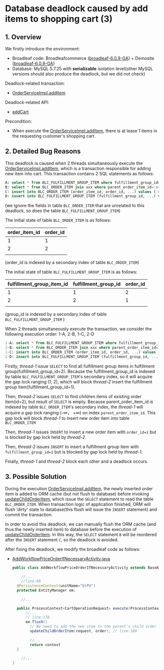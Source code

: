 # Database deadlock caused by add items to shopping cart (3)
## 1. Overview

We firstly introduce the environment:

- Broadleaf code: Broadleafcommerce ([broadleaf-6.0.9-GA](https://github.com/BroadleafCommerce/BroadleafCommerce/tree/broadleaf-6.0.9-GA)) + Demosite ([broadleaf-6.0.9-GA](https://github.com/BroadleafCommerce/DemoSite/tree/broadleaf-6.0.9-GA))
- Database: MySQL 5.7.25 with **serializable** isolation level(other MySQL versions should also produce the deadlock, but we did not check)

Deadlock-related transaction:  

- [OrderServiceImpl.addItem](https://github.com/BroadleafCommerce/BroadleafCommerce/blob/d4b48995dfeee46a4b227ce39783cff940254834/core/broadleaf-framework/src/main/java/org/broadleafcommerce/core/order/service/OrderServiceImpl.java#L634) 

Deadlock-related API:

- [addCart](https://github.com/BroadleafCommerce/BroadleafCommerce/blob/d4b48995dfeee46a4b227ce39783cff940254834/core/broadleaf-framework-web/src/main/java/org/broadleafcommerce/core/web/controller/cart/BroadleafCartController.java#L111)

Precondition:

- When execute the [OrderServiceImpl.addItem](https://github.com/BroadleafCommerce/BroadleafCommerce/blob/d4b48995dfeee46a4b227ce39783cff940254834/core/broadleaf-framework/src/main/java/org/broadleafcommerce/core/order/service/OrderServiceImpl.java#L634), there is at lease 1 items in the requesting customer's shopping cart.



## 2. Detailed Bug Reasons

This deadlock is caused when 2 threads simultaneously execute the  [OrderServiceImpl.addItem](https://github.com/BroadleafCommerce/BroadleafCommerce/blob/d4b48995dfeee46a4b227ce39783cff940254834/core/broadleaf-framework/src/main/java/org/broadleafcommerce/core/order/service/OrderServiceImpl.java#L634), which is a transaction responsible for adding new item into cart. This transaction contains 2 SQL statements as follows:

```sql
A: select * from BLC_FULFILLMENT_GROUP_ITEM where fulfillment_group_id=:fulfillment_group_id
B: select * from BLC_ORDER_ITEM join xxx where parent_order_item_id=:order_item_id
C: insert into BLC_ORDER_ITEM (order_item_id, order_id, ...) values (:order_item_id, :order_id, ...)
D: insert into BLC_FULFILLMENT_GROUP_ITEM (fulfillment_group_id, ...) values(:fulfillment_group_id, ...)
```

(we ignore the fields in table `BLC_ORDER_ITEM` that are unrelated to this deadlock, so does the table `BLC_FULFILLMENT_GROUP_ITEM`)

The initial state of table `BLC_ORDER_ITEM` is as follows:

| order_item_id | order_id |
| ------------- | -------- |
| 1             | 1        |
| 2             | 2        |
|               |          |

(order_id is indexed by a secondary index of table  `BLC_ORDER_ITEM`)

The initial state of table `BLC_FULFILLMENT_GROUP_ITEM` is as follows:

| fulfillment_group_item_id | fulfillment_group_id | order_id |
| ------------------------- | -------------------- | -------- |
| 1                         | 1                    | 2        |
| 2                         | 2                    | 1        |
|                           |                      |          |

(group_id is indexed by a secondary index of table  `BLC_FULFILLMENT_GROUP_ITEM` )

When 2 threads simultaneously execute the transaction, we consider the following execution order: 1-A, 2-B, 1-C, 2-D

```sql
1-A: select * from BLC_FULFILLMENT_GROUP_ITEM where fulfillment_group_id=2
2-B: select * from BLC_ORDER_ITEM join xxx where parent_order_item_id=1
1-C: insert into BLC_ORDER_ITEM (order_item_id, order_id, ...) values (4, 1, ...)
2-D: insert into BLC_FULFILLMENT_GROUP_ITEM (fulfillment_group_id, ...) values(1, ...)
```

Firstly, *thread-1* issue `SELECT` to find all fulfillment group items in fulfillment group(fulfillment_group_id=2). Because the fulfillment_group_id is indexed by table  `BLC_FULFILLMENT_GROUP_ITEM`'s secondary index, so it will acquire the gap lock ranging (1, 2), which will block *thread-2* insert the fulfillment group item(fulfillment_group_id=1).

Then, *thread-2* issues `SELECT` to find children items of existing order item(id=2), but result of  `SELECT` is empty.  Because parent_order_item_id is indexed by table `BLC_ORDER_ITEM`'s secondary index, the *thread-1* will acquire a gap lock ranging (-∞， +∞)  on index `parent_order_item_id`. This gap lock will block *thread-1* to insert new order item into table `BLC_ORDER_ITEM` 

Then, *thread-1* issues `INSERT` to insert a new order item with `order_id=1` but is blocked by gap lock held by *thread-2*. 

Then, *thread-2* issues `INSERT` to insert a fulfillment group item with  `fulfillment_group_id=1` but is blocked by gap lock held by *thread-1*. 

Finally, *thread-1* and *thread-2* block each other and a deadlock occurs.

## 3. Possible Solution

During the execution [OrderServiceImpl.addItem](https://github.com/BroadleafCommerce/BroadleafCommerce/blob/d4b48995dfeee46a4b227ce39783cff940254834/core/broadleaf-framework/src/main/java/org/broadleafcommerce/core/order/service/OrderServiceImpl.java#L634), the newly inserted order item is added to ORM cache (but not flush to database) before invoking [updateChildOrderItem](https://github.com/BroadleafCommerce/BroadleafCommerce/blob/d4b48995dfeee46a4b227ce39783cff940254834/core/broadleaf-framework/src/main/java/org/broadleafcommerce/core/order/service/workflow/AddWorkflowPriceOrderIfNecessaryActivity.java#L181), which issue the `SELECT` statement to read the table `BLC_ORDER_ITEM`.  When transaction logic of application finished, ORM will flush 'dirty' state to database(this flush will issue the `INSERT` statement) and commit the transaction. 

In order to avoid this deadlock, we can manually flush the ORM cache (and thus the newly inserted item) to database before the execution of [updateChildOrderItem](https://github.com/BroadleafCommerce/BroadleafCommerce/blob/d4b48995dfeee46a4b227ce39783cff940254834/core/broadleaf-framework/src/main/java/org/broadleafcommerce/core/order/service/workflow/AddWorkflowPriceOrderIfNecessaryActivity.java#L181). In this way, the `SELECT` statement `B` will be reordered after the `INSERT` statement `C`, so the deadlock is avoided.

After fixing the deadlock, we modify the broadleaf code as follows:

- [AddWorkflowPriceOrderIfNecessaryActivity.java](https://github.com/BroadleafCommerce/BroadleafCommerce/blob/d4b48995dfeee46a4b227ce39783cff940254834/core/broadleaf-framework/src/main/java/org/broadleafcommerce/core/order/service/workflow/AddWorkflowPriceOrderIfNecessaryActivity.java#L178)

  ```java
  public class AddWorkflowPriceOrderIfNecessaryActivity extends BaseActivity<ProcessContext<CartOperationRequest>> {
      
      //...
      //line:69
  	@PersistenceContext(unitName="blPU")
  	protected EntityManager em;
      
      //...
  
  	public ProcessContext<CartOperationRequest> execute(ProcessContext<CartOperationRequest> context) throws Exception {
      	//...
  	    // line:178
      	em.flush()
          // We need to add the new item to the parent's child order items as well. line:179
          updateChildOrderItem(request, order); // line:180
          
          //...
          return context
  	}
      
      //...
  }
  ```

